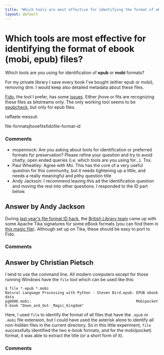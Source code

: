 ```yaml
---
title: "Which tools are most effective for identifying the format of ebook (mobi, epub) files?"
layout: default
---
```

Which tools are most effective for identifying the format of ebook (mobi, epub) files?
=====================
Which tools are you using for identification of **epub** or **mobi**
formats?

For my private library I save every book I've bought (either epub or
mobi), removing drm. I would keep also detailed metadata about these
files.

[Fido](https://github.com/openplanets/fido), the tool I prefer, has some
[issues](https://github.com/openplanets/fido/issues/32). Either jhove or
fits are recognizing these files as bitstreams only. The only working
tool seems to be
[epubcheck](https://code.google.com/p/epubcheck/wiki/Extraction), but
only for epub files.

raffaele messuti

<div class="tags"><span class="tag">file-formats</span><span class="tag">jhove</span><span class="tag">fits</span><span class="tag">fido</span><span class="tag">file-format-id</span></div>

### Comments ###
* mopennock: Are you asking about tools for identification or preferred formats for
preservation? Please refine your question and try to avoid chatty, open
ended queries (i.e. which tools are you using for...). Tnx.
* Paul Wheatley: Agree with Mo. This has the core of a very useful question for this
community, but it needs tightening up a little, and needs a really
meaningful and pithy question title
* Andy Jackson: I recommend leaving this ad the identification question and moving the
rest into other questions. I responded to the ID part below.


Answer by Andy Jackson
----------------
During [last year's file format ID
hack](http://wiki.curatecamp.org/index.php/CURATEcamp_24_hour_worldwide_file_id_hackathon_Nov_16_2012),
the [British Library
team](http://www.openplanetsfoundation.org/blogs/2012-11-19-identifying-ebooks-file-id-hackathon)
came up with some Apache Tika signatures for some eBook formats (you can
find them in [this magic
file](https://github.com/openplanets/format-corpus/blob/master/tools/fidget/src/main/resources/org/apache/tika/mime/custom-mimetypes.xml)).
Although set up on Tika, these should be easy to port to Fido.

### Comments ###

Answer by Christian Pietsch
----------------
I tend to use the command line. All modern computers except for those
running Windows have the `file` tool which can be used like this:

    $ file *.epub *.mobi
    Natural Language Processing with Python - Steven Bird.epub: EPUB ebook data
    pg8086.mobi:                                                Mobipocket E-book "Down_and_Out-_Magic_Kingdom"

Here, I used `file` to identify the format of all files that have the
`.epub` or `.mobi` file extension, but I could have used the asterisk
alone to identify all non-hidden files in the current directory. So in
this little experiment, `file` successfully identified the two e-book
formats, and for the mobi(pocket) format, it was able to extract the
title (or a short form of it).

### Comments ###

